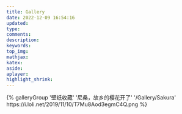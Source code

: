 ```yaml
---
title: Gallery
date: 2022-12-09 16:54:16
updated:
type:
comments:
description:
keywords:
top_img:
mathjax:
katex:
aside:
aplayer:
highlight_shrink:
---
```

<div class="gallery-group-main">
{% galleryGroup '壁纸收藏' '尼桑，故乡的樱花开了' '/Gallery/Sakura' https://i.loli.net/2019/11/10/T7Mu8Aod3egmC4Q.png %}
</div>